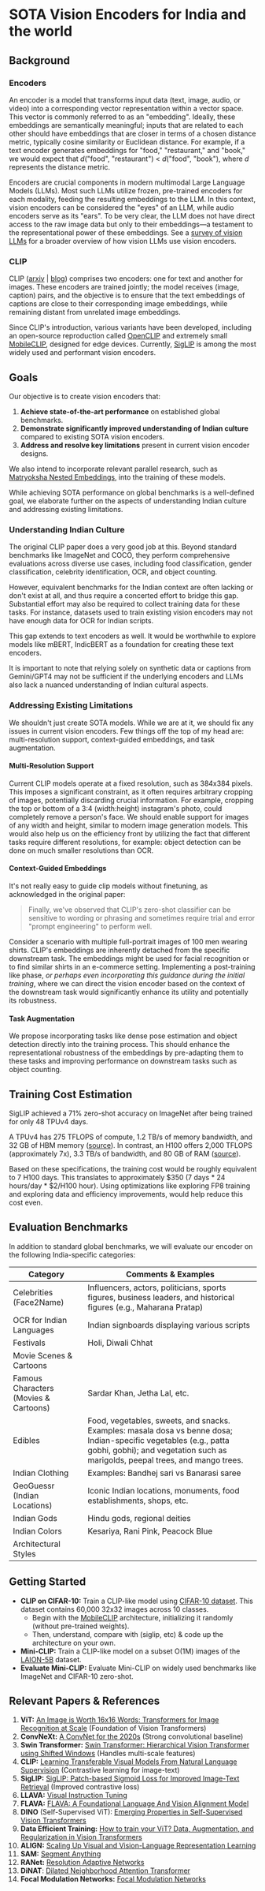 
# SOTA Vision Encoders for India and the world

## Background

### Encoders

An encoder is a model that transforms input data (text, image, audio, or video) into a corresponding vector representation within a vector space. This vector is commonly referred to as an "embedding". Ideally, these embeddings are semantically meaningful; inputs that are related to each other should have embeddings that are closer in terms of a chosen distance metric, typically cosine similarity or Euclidean distance. For example, if a text encoder generates embeddings for "food," "restaurant," and "book," we would expect that *d*("food", "restaurant") < *d*("food", "book"), where *d* represents the distance metric.

Encoders are crucial components in modern multimodal Large Language Models (LLMs).  Most such LLMs utilize frozen, pre-trained encoders for each modality, feeding the resulting embeddings to the LLM.  In this context, vision encoders can be considered the "eyes" of an LLM, while audio encoders serve as its "ears". To be very clear, the LLM does not have direct access to the raw image data but only to their embeddings—a testament to the representational power of these embeddings. See a [survey of vision LLMs](https://www.artfintel.com/p/papers-ive-read-this-week-vision) for a broader overview of how vision LLMs use vision encoders.

### CLIP

CLIP ([arxiv](https://arxiv.org/abs/2103.00020) | [blog](https://openai.com/index/clip/)) comprises two encoders: one for text and another for images. These encoders are trained jointly; the model receives (image, caption) pairs, and the objective is to ensure that the text embeddings of captions are close to their corresponding image embeddings, while remaining distant from unrelated image embeddings.

Since CLIP's introduction, various variants have been developed, including an open-source reproduction called [OpenCLIP](https://github.com/mlfoundations/open_clip) and extremely small [MobileCLIP](https://github.com/apple/ml-mobileclip), designed for edge devices.  Currently, [SigLIP](https://huggingface.co/google/siglip-so400m-patch14-384) is among the most widely used and performant vision encoders.

## Goals

Our objective is to create vision encoders that:

1.  **Achieve state-of-the-art performance** on established global benchmarks.
2.  **Demonstrate significantly improved understanding of Indian culture** compared to existing SOTA vision encoders.
3.  **Address and resolve key limitations** present in current vision encoder designs.

We also intend to incorporate relevant parallel research, such as [Matryoksha Nested Embeddings](https://arxiv.org/abs/2205.13147), into the training of these models.

While achieving SOTA performance on global benchmarks is a well-defined goal, we elaborate further on the aspects of understanding Indian culture and addressing existing limitations.

### Understanding Indian Culture

The original CLIP paper does a very good job at this.  Beyond standard benchmarks like ImageNet and COCO, they perform comprehensive evaluations across diverse use cases, including food classification, gender classification, celebrity identification, OCR, and object counting.

However, equivalent benchmarks for the Indian context are often lacking or don't exist at all, and thus require a concerted effort to bridge this gap.  Substantial effort may also be required to collect training data for these tasks. For instance, datasets used to train existing vision encoders may not have enough data for OCR for Indian scripts.

This gap extends to text encoders as well. It would be worthwhile to explore models like mBERT, IndicBERT as a foundation for creating these text encoders.

It is important to note that relying solely on synthetic data or captions from Gemini/GPT4 may not be sufficient if the underlying encoders and LLMs also lack a nuanced understanding of Indian cultural aspects.

### Addressing Existing Limitations

We shouldn't just create SOTA models. While we are at it, we should fix any issues in current vision encoders. Few things off the top of my head are: multi-resolution support, context-guided embeddings, and task augmentation.

#### Multi-Resolution Support

Current CLIP models operate at a fixed resolution, such as 384x384 pixels. This imposes a significant constraint, as it often requires arbitrary cropping of images, potentially discarding crucial information. For example, cropping the top or bottom of a 3:4 (width:height) instagram's photo, could completely remove a person's face. We should enable support for images of any width and height, similar to modern image generation models. This would also help us on the efficiency front by utilizing the fact that different tasks require different resolutions, for example: object detection can be done on much smaller resolutions than OCR. 

#### Context-Guided Embeddings

It's not really easy to guide clip models without finetuning, as acknowledged in the original paper:

> Finally, we've observed that CLIP's zero-shot classifier can be sensitive to wording or phrasing and sometimes require trial and error "prompt engineering" to perform well.

Consider a scenario with multiple full-portrait images of 100 men wearing shirts.  CLIP's embeddings are inherently detached from the specific downstream task.  The embeddings might be used for facial recognition or to find similar shirts in an e-commerce setting.  Implementing a post-training like phase, *or perhaps even incorporating this guidance during the initial training*, where we can direct the vision encoder based on the context of the downstream task would significantly enhance its utility and potentially its robustness.

#### Task Augmentation

We propose incorporating tasks like dense pose estimation and object detection directly into the training process.  This should enhance the representational robustness of the embeddings by pre-adapting them to these tasks and improving performance on downstream tasks such as object counting.

## Training Cost Estimation

SigLIP achieved a 71% zero-shot accuracy on ImageNet after being trained for only 48 TPUv4 days.

A TPUv4 has 275 TFLOPS of compute, 1.2 TB/s of memory bandwidth, and 32 GB of HBM memory ([source](https://cloud.google.com/tpu/docs/v4)). In contrast, an H100 offers 2,000 TFLOPS (approximately 7x), 3.3 TB/s of bandwidth, and 80 GB of RAM ([source](https://www.nvidia.com/en-in/data-center/h100/)).

Based on these specifications, the training cost would be roughly equivalent to 7 H100 days.  This translates to approximately $350 (7 days * 24 hours/day * $2/H100 hour). Using optimizations like exploring FP8 training and exploring data and efficiency improvements, would help reduce this cost even.

## Evaluation Benchmarks

In addition to standard global benchmarks, we will evaluate our encoder on the following India-specific categories:

| Category                             | Comments & Examples                                                                                           |
| ------------------------------------ | ------------------------------------------------------------------------------------------------------------- |
| Celebrities (Face2Name)              | Influencers, actors, politicians, sports figures, business leaders, and historical figures (e.g., Maharana Pratap) |
| OCR for Indian Languages             | Indian signboards displaying various scripts                                                                    |
| Festivals                            | Holi, Diwali Chhat                                                              |
| Movie Scenes & Cartoons              |                                                  |
| Famous Characters (Movies & Cartoons) | Sardar Khan, Jetha Lal, etc.                                                                               |
| Edibles                              | Food, vegetables, sweets, and snacks. Examples: masala dosa vs benne dosa; Indian-specific vegetables (e.g., patta gobhi, gobhi); and vegetation such as marigolds, peepal trees, and mango trees. |
| Indian Clothing                       | Examples: Bandhej sari vs Banarasi saree                                                                      |
| GeoGuessr (Indian Locations)           | Iconic Indian locations, monuments, food establishments, shops, etc.                                              |
| Indian Gods                          | Hindu gods, regional deities                                                                                 |
| Indian Colors                        | Kesariya, Rani Pink, Peacock Blue                                                                             |
| Architectural Styles                 |                                                                          |

## Getting Started

-   **CLIP on CIFAR-10:**  Train a CLIP-like model using [CIFAR-10 dataset](https://www.kaggle.com/c/cifar-10/). This dataset contains 60,000 32x32 images across 10 classes.
    -   Begin with the [MobileCLIP](https://github.com/apple/ml-mobileclip) architecture, initializing it randomly (without pre-trained weights).
    -   Then, understand, compare with (siglip, etc) & code up the architecture on your own. 
-   **Mini-CLIP:**  Train a CLIP-like model on a subset O(1M) images of the [LAION-5B](https://laion.ai/blog/laion-5b/) dataset.
-   **Evaluate Mini-CLIP:** Evaluate Mini-CLIP on widely used benchmarks like ImageNet and CIFAR-10 zero-shot.

## Relevant Papers & References
1.  **ViT:** [An Image is Worth 16x16 Words: Transformers for Image Recognition at Scale](https://arxiv.org/abs/2010.11929) (Foundation of Vision Transformers)
2.  **ConvNeXt:** [A ConvNet for the 2020s](https://arxiv.org/abs/2201.03545) (Strong convolutional baseline)
3.  **Swin Transformer:** [Swin Transformer: Hierarchical Vision Transformer using Shifted Windows](https://arxiv.org/abs/2103.14030) (Handles multi-scale features)
4.  **CLIP:** [Learning Transferable Visual Models From Natural Language Supervision](https://arxiv.org/abs/2103.00020) (Contrastive learning for image-text)
5.  **SigLIP:** [SigLIP: Patch-based Sigmoid Loss for Improved Image-Text Retrieval](https://arxiv.org/abs/2303.15343) (Improved contrastive loss)
6. **LLAVA:** [Visual Instruction Tuning](https://arxiv.org/abs/2304.08485)
7.  **FLAVA:** [FLAVA: A Foundational Language And Vision Alignment Model](https://arxiv.org/abs/2112.04482)
8. **DINO** (Self-Supervised ViT):  [Emerging Properties in Self-Supervised Vision Transformers](https://arxiv.org/abs/2104.14294)
9.  **Data Efficient Training:** [How to train your ViT? Data, Augmentation, and Regularization in Vision Transformers](https://arxiv.org/abs/2106.10270)
10. **ALIGN:** [Scaling Up Visual and Vision-Language Representation Learning](https://arxiv.org/abs/2102.05918)
11. **SAM:**  [Segment Anything](https://arxiv.org/abs/2304.02643)
12. **RANet:** [Resolution Adaptive Networks](https://arxiv.org/abs/1905.10817)
13. **DiNAT**: [Dilated Neighborhood Attention Transformer](https://arxiv.org/abs/2209.15001)
14. **Focal Modulation Networks:** [Focal Modulation Networks](https://arxiv.org/abs/2203.11926)
